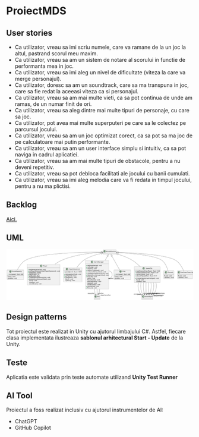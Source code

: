 # ProiectMDS


## User stories

* Ca utilizator, vreau sa imi scriu numele, care va ramane de la un joc la altul, pastrand scorul meu maxim.
* Ca utilizator, vreau sa am un sistem de notare al scorului in functie de performanta mea in joc.
* Ca utilizator, vreau sa imi aleg un nivel de dificultate (viteza la care va merge personajul).
* Ca utilizator, doresc sa am un soundtrack, care sa ma transpuna in joc, care sa fie redat la aceeasi viteza ca si personajul.
* Ca utilizator, vreau sa am mai multe vieti, ca sa pot continua de unde am ramas, de un numar finit de ori.
* Ca utilizator, vreau sa aleg dintre mai multe tipuri de personaje, cu care sa joc.
* Ca utilizator, pot avea mai multe superputeri pe care sa le colectez pe parcursul jocului.
* Ca utilizator, vreau sa am un joc optimizat corect, ca sa pot sa ma joc de pe calculatoare mai putin performante.
* Ca utilizator, vreau sa am un user interface simplu si intuitiv, ca sa pot naviga in cadrul aplicatiei.
* Ca utilizator, vreau sa am mai multe tipuri de obstacole, pentru a nu deveni repetitiv.
* Ca utilizator, vreau sa pot debloca facilitati ale jocului cu banii cumulati.
* Ca utilizator, vreau sa imi aleg melodia care va fi redata in timpul jocului, pentru a nu ma plictisi.



## Backlog
<a href="https://github.com/users/mariapreda19/projects/3" target="_blank">Aici.</a>

## UML

![UML Diagram](UML/include.svg)

## Design patterns

Tot proiectul este realizat in Unity cu ajutorul limbajului C#. Astfel, fiecare clasa implementata ilustreaza **sablonul arhitectural Start - Update** de la Unity.

## Teste

Aplicatia este validata prin teste automate utilizand **Unity Test Runner**

## AI Tool
Proiectul a foss realizat inclusiv cu ajutorul instrumentelor de AI:
* ChatGPT
* GitHub Copilot
